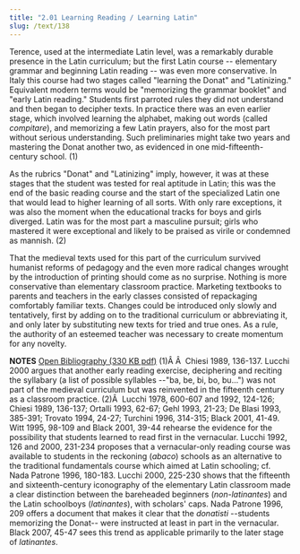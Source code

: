```yaml
---
title: "2.01 Learning Reading / Learning Latin"
slug: /text/138
---
```

Terence, used at the intermediate Latin level, was a remarkably durable presence in the Latin curriculum; but the first Latin course -- elementary grammar and beginning Latin reading -- was even more conservative. In Italy this course had two stages called "learning the Donat" and "Latinizing." Equivalent modern terms would be "memorizing the grammar booklet" and "early Latin reading." Students first parroted rules they did not understand and then began to decipher texts. In practice there was an even earlier stage, which involved learning the alphabet, making out words (called <em>compitare</em>), and memorizing a few Latin prayers, also for the most part without serious understanding. Such preliminaries might take two years and mastering the Donat another two, as evidenced in one mid-fifteenth-century school. (1)

As the rubrics "Donat" and "Latinizing" imply, however, it was at these stages that the student was tested for real aptitude in Latin; this was the end of the basic reading course and the start of the specialized Latin one that would lead to higher learning of all sorts. With only rare exceptions, it was also the moment when the educational tracks for boys and girls diverged. Latin was for the most part a masculine pursuit; girls who mastered it were exceptional and likely to be praised as virile or condemned as mannish. (2)

That the medieval texts used for this part of the curriculum survived humanist reforms of pedagogy and the even more radical changes wrought by the introduction of printing should come as no surprise. Nothing is more conservative than elementary classroom practice. Marketing textbooks to parents and teachers in the early classes consisted of repackaging comfortably familiar texts. Changes could be introduced only slowly and tentatively, first by adding on to the traditional curriculum or abbreviating it, and only later by substituting new texts for tried and true ones. As a rule, the authority of an esteemed teacher was necessary to create momentum for any novelty.

<strong>NOTES</strong>
<a href="http://www.humanismforsale.org/bibliography.pdf" target="new">Open Bibliography (330 KB pdf)</a>
(1)Â Â  Chiesi 1989, 136-137. Lucchi 2000 argues that another early reading exercise, deciphering and reciting the syllabary (a list of possible syllables --"ba, be, bi, bo, bu...") was not part of the medieval curriculum but was reinvented in the fifteenth century as a classroom practice.
(2)Â  Lucchi 1978, 600-607 and 1992, 124-126; Chiesi 1989, 136-137; Ortalli 1993, 62-67; Gehl 1993, 21-23; De Blasi 1993, 385-391; Trovato 1994, 24-27; Turchini 1996, 314-315; Black 2001, 41-49. Witt 1995, 98-109 and Black 2001, 39-44 rehearse the evidence for the possibility that students learned to read first in the vernacular. Lucchi 1992, 126 and 2000, 231-234 proposes that a vernacular-only reading course was available to students in the reckoning (<em>abaco</em>) schools as an alternative to the traditional fundamentals course which aimed at Latin schooling; cf. Nada Patrone 1996, 180-183. Lucchi 2000, 225-230 shows that the fifteenth and sixteenth-century iconography of the elementary Latin classroom made a clear distinction between the bareheaded beginners (<em>non-latinantes</em>) and the Latin schoolboys (<em>latinantes</em>), with scholars' caps. Nada Patrone 1996, 209 offers a document that makes it clear that the <em>donatisti</em> --students memorizing the Donat-- were instructed at least in part in the vernacular. Black 2007, 45-47 sees this trend as applicable primarily to the later stage of <em>latinantes</em>.
